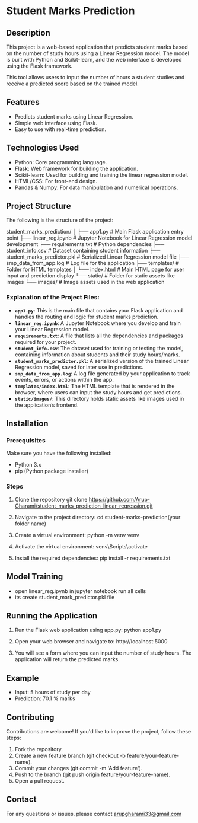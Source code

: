 # Student Marks Prediction
## Description
This project is a web-based application that predicts student marks based on the number of study hours using a Linear Regression model. The model is built with Python and Scikit-learn, and the web interface is developed using the Flask framework.

This tool allows users to input the number of hours a student studies and receive a predicted score based on the trained model.
## Features
- Predicts student marks using Linear Regression.
- Simple web interface using Flask.
- Easy to use with real-time prediction.
##   Technologies Used
 - Python: Core programming language.
- Flask: Web framework for building the application.
- Scikit-learn: Used for building and training the linear regression model.
- HTML/CSS: For front-end design.
- Pandas & Numpy: For data manipulation and numerical operations.
## Project Structure

The following is the structure of the project:

student_marks_prediction/ │ 
├── app1.py # Main Flask application entry point 
├── linear_reg.ipynb # Jupyter Notebook for Linear Regression model development 
├── requirements.txt # Python dependencies
├── student_info.csv # Dataset containing student information 
├── student_marks_predictor.pkl # Serialized Linear Regression model file
├── smp_data_from_app.log # Log file for the application
├── templates/ # Folder for HTML templates │ └── index.html # Main HTML page for user input and prediction display 
└── static/ # Folder for static assets like images └── images/ # Image assets used in the web application

### Explanation of the Project Files:

- **`app1.py`**: This is the main file that contains your Flask application and handles the routing and logic for student marks prediction.
- **`linear_reg.ipynb`**: A Jupyter Notebook where you develop and train your Linear Regression model.
- **`requirements.txt`**: A file that lists all the dependencies and packages required for your project.
- **`student_info.csv`**: The dataset used for training or testing the model, containing information about students and their study hours/marks.
- **`student_marks_predictor.pkl`**: A serialized version of the trained Linear Regression model, saved for later use in predictions.
- **`smp_data_from_app.log`**: A log file generated by your application to track events, errors, or actions within the app.
- **`templates/index.html`**: The HTML template that is rendered in the browser, where users can input the study hours and get predictions.
- **`static/images/`**: This directory holds static assets like images used in the application’s frontend.
## Installation
### Prerequisites
Make sure you have the following installed:

- Python 3.x
- pip (Python package installer)
### Steps
1. Clone the repository
git clone https://github.com/Arup-Gharami/student_marks_prediction_linear_regression.git

2. Navigate to the project directory:
cd student-marks-prediction(your folder name)
3. Create a virtual environment:
python -m venv venv

4. Activate the virtual environment:
venv\Scripts\activate

5. Install the required dependencies:
pip install -r requirements.txt
## Model Training
 - open linear_reg.ipynb in jupyter notebook run all cells
 - its create student_mark_predictor.pkl file

## Running the Application
1. Run the Flask web application using app.py:
python app1.py

2. Open your web browser and navigate to:
http://localhost:5000

3. You will see a form where you can input the number of study hours. The application will return the predicted marks.

## Example
- Input: 5 hours of study per day
- Prediction: 70.1 % marks
## Contributing
Contributions are welcome! If you'd like to improve the project, follow these steps:

1. Fork the repository.
2. Create a new feature branch (git checkout -b feature/your-feature-name).
3. Commit your changes (git commit -m 'Add feature').
4. Push to the branch (git push origin feature/your-feature-name).
5. Open a pull request.
## Contact
For any questions or issues, please contact arupgharami33@gmail.com

